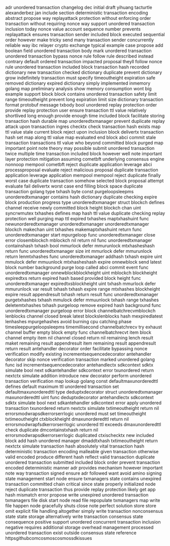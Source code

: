 adr unordered transaction changelog dec initial draft yihuang tacturtle alexanderbez jan include section deterministic transaction encoding abstract propose way replayattack protection without enforcing order transaction without requiring nonce way support unordered transaction inclusion today nonce value account sequence number prevents replayattack ensures transaction sender included block executed sequential order however make tricky send many transaction sender concurrently reliable way ibc relayer crypto exchange typical example case propose add boolean field unordered transaction body mark unordered transaction unordered transaction bypass nonce rule follow rule described instead contrary default ordered transaction impacted proposal theyll follow nonce rule unordered transaction included block transaction hash recorded dictionary new transaction checked dictionary duplicate prevent dictionary grow indefinitely transaction must specify timeoutheight expiration safe removed dictionary expired dictionary simply implemented inmemory golang map preliminary analysis show memory consumption wont big example support block block contains unordered transaction safety limit range timeoutheight prevent long expiration limit size dictionary transaction format protobuf message txbody bool unordered replay protection order provide replay protection user ensure transaction ttl value relatively shortlived long enough provide enough time included block facilitate storing transaction hash durable map unorderedtxmanager prevent duplicate replay attack upon transaction ingres checktx check transaction hash exists map ttl value stale current block reject upon inclusion block delivertx transaction hash set map along ttl value map evaluated end block abci commit stale transaction transactions ttl value who beyond committed block purged map important point note theory may possible submit unordered transaction twice multiple time transaction included block however well note important layer protection mitigation assuming cometbft underlying consensus engine nonnoop mempool cometbft reject duplicate application leverage abci processproposal evaluate reject malicious proposal duplicate transaction application leverage application mempool mempool reject duplicate finally worst case duplicate transaction somehow selected block proposal attempt evaluate fail delivertx worst case end filling block space duplicate transaction golang type txhash byte const purgeloopsleepms unorderedtxmanager contains hash dictionary duplicate checking expire block production progress type unorderedtxmanager struct blockch defines channel receive newly committed block height blockch chan uint syncrwmutex txhashes defines map hash ttl value duplicate checking replay protection well purging map ttl expired txhashes maptxhashuint func newunorderedtxmanager unorderedtxmanager unorderedtxmanager blockch makechan uint txhashes makemaptxhashuint return func unorderedtxmanager start mpurgeloop func unorderedtxmanager close error closemblockch mblockch nil return nil func unorderedtxmanager containshash txhash bool mmurlock defer mmurunlock mtxhasheshash return func unorderedtxmanager size int mmurlock defer mmurunlock return lenmtxhashes func unorderedtxmanager addhash txhash expire uint mmulock defer mmuunlock mtxhasheshash expire onnewblock send latest block number background purge loop called abci commit event func unorderedtxmanager onnewblockblockheight uint mblockch blockheight expiredtxs return expired hash based provided block height func unorderedtxmanager expiredtxsblockheight uint txhash mmurlock defer mmurunlock var result txhash txhash expire range mtxhashes blockheight expire result appendresult txhash return result func unorderedtxmanager purgetxhashes txhash mmulock defer mmuunlock txhash range txhashes deletemtxhashes txhash purgeloop remove expired hash background func unorderedtxmanager purgeloop error block channelbatchrecvmblockch lenblocks channel closed break latest blockslenblocks hash mexpiredlatest lenhashes mpurgehashes avoid burning cpu catching phase timesleeppurgeloopsleepms timemillisecond channelbatchrecv try exhaust channel buffer empty block empty func channelbatchrecvt item block channel empty item nil channel closed return nil remaining lench result maket remaining result appendresult item remaining result appendresult return result antehandler decorator order facilitate bypassing nonce verification modify existing incrementsequencedecorator antehandler decorator skip nonce verification transaction marked unordered golang func isd incrementsequencedecorator antehandlectx sdkcontext sdktx simulate bool next sdkantehandler sdkcontext error txunordered return nextctx simulate addition introduce new decorator perform unordered transaction verification map lookup golang const defaultmaxunorderedttl defines default maximum ttl unordered transaction set defaultmaxunorderedttl type deduptxdecorator struct unorderedtxmanager maxunorderedttl uint func deduptxdecorator antehandlectx sdkcontext sdktx simulate bool next sdkantehandler sdkcontext error apply unordered transaction txunordered return nextctx simulate txtimeoutheight return nil errorsmodwrapsdkerrorserrlogic unordered must set timeoutheight txtimeoutheight ctxblockheight dmaxunorderedttl return nil errorsmodwrapfsdkerrorserrlogic unordered ttl exceeds dmaxunorderedttl check duplicate dmcontainstxhash return nil errorsmodwrapsdkerrorserrlogic duplicated ctxischecktx new included block add hash unordered manager dmaddtxhash txtimeoutheight return nextctx simulate transaction hash absolutely vital transaction hash deterministic transaction encoding malleable given transaction otherwise valid encoded produce different hash reflect valid transaction duplicate unordered transaction submitted included block order prevent transaction encoded deterministic manner adr provides mechanism however important note way transaction signed ensure adr followed want avoid amino signing state management start node ensure txmanagers state contains unexpired transaction committed chain critical since state properly initialized node reject duplicate transaction thus provide replay protection likely get app hash mismatch error propose write unexpired unordered transaction txmanagers file disk start node read file repopulate txmanagers map write file happen node gracefully shuts close note perfect solution store store omit explicit file handling altogether simply write transaction nonconsensus state state storage alternatively write transaction consensus state consequence positive support unordered concurrent transaction inclusion negative requires additional storage overhead management processed unordered transaction exist outside consensus state reference httpsgithubcomcosmoscosmossdkissues